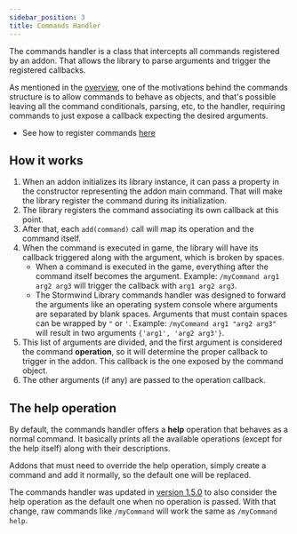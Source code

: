 ```yaml
---
sidebar_position: 3
title: Commands Handler
---
```


The commands handler is a class that intercepts all commands registered by an
addon. That allows the library to parse arguments and trigger the 
registered callbacks.

As mentioned in the [overview](overview), one of the motivations behind the
commands structure is to allow commands to behave as objects, and that's 
possible leaving all the command conditionals, parsing, etc, to the handler,
requiring commands to just expose a callback expecting the desired 
arguments.

* See how to register commands [here](command)

## How it works

1. When an addon initializes its library instance, it can pass a property in
the constructor representing the addon main command. That will make the 
library register the command during its initialization.
1. The library registers the command associating its own callback at this 
point.
1. After that, each `add(command)` call will map its operation and the command
itself.
1. When the command is executed in game, the library will have its callback
triggered along with the argument, which is broken by spaces.
    * When a command is executed in the game, everything after the command 
    itself becomes the argument. Example: `/myCommand arg1 arg2 arg3` will 
    trigger the callback with `arg1 arg2 arg3`.
    * The Stormwind Library commands handler was designed to forward the 
    arguments like an operating system console where arguments
    are separated by blank spaces. Arguments that must contain spaces can
    be wrapped by `"` or `'`. Example: `/myCommand arg1 "arg2 arg3"` will 
    result in two arguments `{'arg1', 'arg2 arg3'}`.
1. This list of arguments are divided, and the first argument is considered 
the command **operation**, so it will determine the proper callback to 
trigger in the addon. This callback is the one exposed by the command 
object.
1. The other arguments (if any) are passed to the operation callback.

## The help operation

By default, the commands handler offers a **help** operation that behaves as
a normal command. It basically prints all the available operations (except for
the help itself) along with their descriptions.

Addons that must need to override the help operation, simply create a command
and add it normally, so the default one will be replaced.

The commands handler was updated in [version 1.5.0](../../changelog) to also 
consider the help operation as the default one when no operation is passed. 
With that change, raw commands like `/myCommand` will work the same as `/myCommand help`.